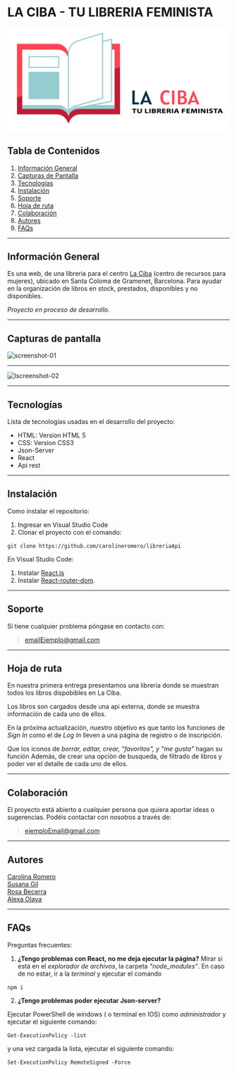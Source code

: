 # LA CIBA - TU LIBRERIA FEMINISTA
![logo-pizzaPlanet](./src/assets/img/logo04.png)


## Tabla de Contenidos
1. [Información General](#información-general)
2. [Capturas de Pantalla](#capturas-de-pantalla)
3. [Tecnologías](#tecnologías)
4. [Instalación](#instalación)
5. [Soporte](#soporte)
6. [Hoja de ruta](#hoja-de-ruta)
7. [Colaboración](#colaboración)
8. [Autores](#autores)
9. [FAQs](#faqs)


***
## Información General

Es una web, de una libreria para el centro [La Ciba](https://laciba.gramenet.cat/es/) (centro de recursos para mujeres), ubicado en Santa Coloma de Gramenet, Barcelona. 
Para ayudar en la organización de libros en stock, prestados, disponibles y no disponibles.

*Proyecto en proceso de desarrollo.*   

***

## Capturas de pantalla

![screenshot-01](./img%20readme/captura02.png)
***
![Iscreenshot-02](./img%20readme/captura03.png)

***
## Tecnologías
Lista de tecnologías usadas en el desarrollo del proyecto:
* HTML: Version HTML 5
* CSS: Version CSS3
* Json-Server
* React
* Api rest


***
## Instalación
Como instalar el repositorio:

1. Ingresar en Visual Studio Code
2.  Clonar el proyecto con el comando: 
 ``` 
git clone https://github.com/carolineromero/libreriaApi
```
En Visual Studio Code:
1. Instalar [React.js](https://es.reactjs.org/)
2. Instalar [React-router-dom](https://reactrouter.com/).

***


## Soporte
Si tiene cualquier problema póngase en contacto con: 
> emailEjemplo@gmail.com

***

## Hoja de ruta

En nuestra primera entrega presentamos una librería donde se muestran todos los libros dispobibles en La Ciba.

Los libros son cargados desde una api externa, donde se muestra información de cada uno de ellos.

En la próxima actualización, nuestro objetivo es que tanto los funciones de *Sign In* como el de *Log In* lleven a una página de registro o de inscripción.

Que los iconos de *borrar, editar, crear, "favoritos", y "me gusta"* hagan su función
Además, de crear una opción de busqueda, de filtrado de libros y poder ver el detalle de cada uno de ellos. 


***
## Colaboración
El proyecto está abierto a cualquier persona que quiera aportar ideas o sugerencias. Podéis contactar con nosotros a través de:

> ejemploEmail@gmail.com

***
## Autores 
[Carolina Romero](https://github.com/carolineromero)  
[Susana Gil](https://github.com/gilsusana)  
[Rosa Becerra](https://github.com/RosaaBecerra)  
[Alexa Olaya](https://github.com/AlexaOlaya81) 


***
## FAQs

Preguntas frecuentes:
1. **¿Tengo problemas con React, no me deja ejecutar la página?**
Mirar si está en el *explorador de archivos*, la carpeta *"node_modules"*. En caso de no estar, ir a la *terminal* y ejecutar el comando
 ``` 
npm i 
```

2. **¿Tengo problemas poder ejecutar Json-server?**

Ejecutar PowerShell de windows ( o terminal en IOS) como *administrador* y ejecutar el siguiente comando: 
 ``` 
Get-ExecutionPolicy -list 
```
y una vez cargada la lista, ejecutar el siguiente comando:
 ``` 
Set-ExecutionPolicy RemoteSigned -Force 
```